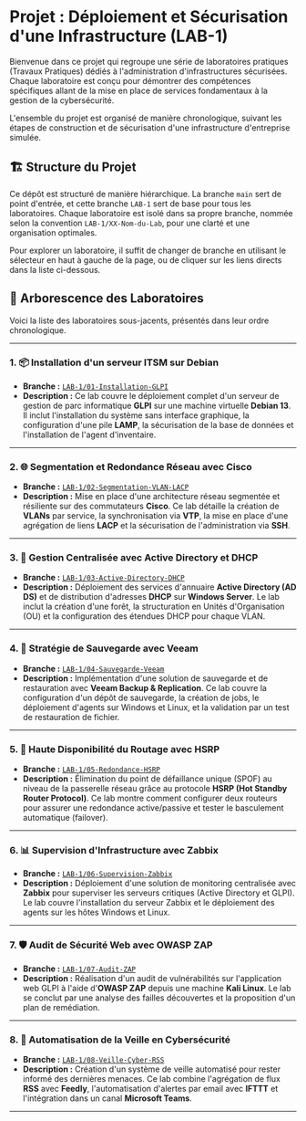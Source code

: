 # Projet : Déploiement et Sécurisation d'une Infrastructure (LAB-1)

Bienvenue dans ce projet qui regroupe une série de laboratoires pratiques (Travaux Pratiques) dédiés à l'administration d'infrastructures sécurisées. Chaque laboratoire est conçu pour démontrer des compétences spécifiques allant de la mise en place de services fondamentaux à la gestion de la cybersécurité.

L'ensemble du projet est organisé de manière chronologique, suivant les étapes de construction et de sécurisation d'une infrastructure d'entreprise simulée.

## 🏗️ Structure du Projet

Ce dépôt est structuré de manière hiérarchique. La branche `main` sert de point d'entrée, et cette branche `LAB-1` sert de base pour tous les laboratoires. Chaque laboratoire est isolé dans sa propre branche, nommée selon la convention `LAB-1/XX-Nom-du-Lab`, pour une clarté et une organisation optimales.

Pour explorer un laboratoire, il suffit de changer de branche en utilisant le sélecteur en haut à gauche de la page, ou de cliquer sur les liens directs dans la liste ci-dessous.

## 🔬 Arborescence des Laboratoires

Voici la liste des laboratoires sous-jacents, présentés dans leur ordre chronologique.

---

### 1. 📦 Installation d'un serveur ITSM sur Debian
* **Branche :** [`LAB-1/01-Installation-GLPI`](https://github.com/pineal-fr/portfolio/blob/01-Installation-GLPI/README.md)
* **Description :** Ce lab couvre le déploiement complet d'un serveur de gestion de parc informatique **GLPI** sur une machine virtuelle **Debian 13**. Il inclut l'installation du système sans interface graphique, la configuration d'une pile **LAMP**, la sécurisation de la base de données et l'installation de l'agent d'inventaire.

---

### 2. 🌐 Segmentation et Redondance Réseau avec Cisco
* **Branche :** [`LAB-1/02-Segmentation-VLAN-LACP`](https://github.com/pineal-fr/portfolio/blob/02-Segmentation-VLAN-LACP/README.md)
* **Description :** Mise en place d'une architecture réseau segmentée et résiliente sur des commutateurs **Cisco**. Ce lab détaille la création de **VLANs** par service, la synchronisation via **VTP**, la mise en place d'une agrégation de liens **LACP** et la sécurisation de l'administration via **SSH**.

---

### 3. 🔐 Gestion Centralisée avec Active Directory et DHCP
* **Branche :** [`LAB-1/03-Active-Directory-DHCP`](https://github.com/pineal-fr/portfolio/blob/03-Active-Directory-DHCP/README.md)
* **Description :** Déploiement des services d'annuaire **Active Directory (AD DS)** et de distribution d'adresses **DHCP** sur **Windows Server**. Le lab inclut la création d'une forêt, la structuration en Unités d'Organisation (OU) et la configuration des étendues DHCP pour chaque VLAN.

---

### 4. 💾 Stratégie de Sauvegarde avec Veeam
* **Branche :** [`LAB-1/04-Sauvegarde-Veeam`](https://github.com/pineal-fr/portfolio/blob/04-Sauvegarde-Veeam/README.md)
* **Description :** Implémentation d'une solution de sauvegarde et de restauration avec **Veeam Backup & Replication**. Ce lab couvre la configuration d'un dépôt de sauvegarde, la création de jobs, le déploiement d'agents sur Windows et Linux, et la validation par un test de restauration de fichier.

---

### 5. 🔄 Haute Disponibilité du Routage avec HSRP
* **Branche :** [`LAB-1/05-Redondance-HSRP`](https://github.com/pineal-fr/portfolio/blob/05-Redondance-HSRP/README.md)
* **Description :** Élimination du point de défaillance unique (SPOF) au niveau de la passerelle réseau grâce au protocole **HSRP (Hot Standby Router Protocol)**. Ce lab montre comment configurer deux routeurs pour assurer une redondance active/passive et tester le basculement automatique (failover).

---

### 6. 📊 Supervision d'Infrastructure avec Zabbix
* **Branche :** [`LAB-1/06-Supervision-Zabbix`](https://github.com/pineal-fr/portfolio/blob/06-Supervision-Zabbix/README.md)
* **Description :** Déploiement d'une solution de monitoring centralisée avec **Zabbix** pour superviser les serveurs critiques (Active Directory et GLPI). Le lab couvre l'installation du serveur Zabbix et le déploiement des agents sur les hôtes Windows et Linux.

---

### 7. 🛡️ Audit de Sécurité Web avec OWASP ZAP
* **Branche :** [`LAB-1/07-Audit-ZAP`](https://github.com/pineal-fr/portfolio/blob/07-Audit-ZAP/README.md)
* **Description :** Réalisation d'un audit de vulnérabilités sur l'application web GLPI à l'aide d'**OWASP ZAP** depuis une machine **Kali Linux**. Le lab se conclut par une analyse des failles découvertes et la proposition d'un plan de remédiation.

---

### 8. 📡 Automatisation de la Veille en Cybersécurité
* **Branche :** [`LAB-1/08-Veille-Cyber-RSS`](https://github.com/pineal-fr/portfolio/blob/08-Veille-Cyber-RSS/README.md)
* **Description :** Création d'un système de veille automatisé pour rester informé des dernières menaces. Ce lab combine l'agrégation de flux **RSS** avec **Feedly**, l'automatisation d'alertes par email avec **IFTTT** et l'intégration dans un canal **Microsoft Teams**.

---
